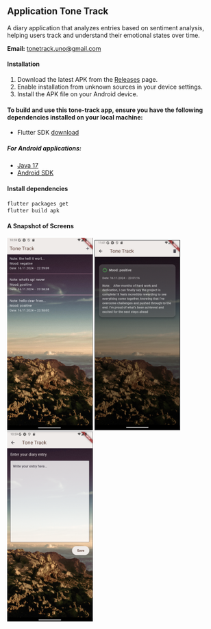 ## Application Tone Track 

A diary application that analyzes entries based on sentiment analysis, helping users track and understand their emotional states over time.

**Email:** [tonetrack.uno@gmail.com](mailto:tonetrack.uno@gmail.com)

#### Installation

1. Download the latest APK from the [Releases](https://github.com/Alpaca00/tone-track-app/releases) page.
2. Enable installation from unknown sources in your device settings.
3. Install the APK file on your Android device.


#### To build and use this tone-track app, ensure you have the following dependencies installed on your local machine:

- Flutter SDK [download](https://docs.flutter.dev/get-started/install)

##### For Android applications:
- [Java 17](https://openjdk.org/projects/jdk/17/)
- [Android SDK](https://developer.android.com/tools/releases/platform-tools)

#### Install dependencies

```shell
flutter packages get
flutter build apk
```

#### A Snapshot of Screens

<p float="left">
  <img src="assets/images/home.png" width="200" />
  <img src="assets/images/details.png" width="200" />
  <img src="assets/images/entry.png" width="200" />
</p>